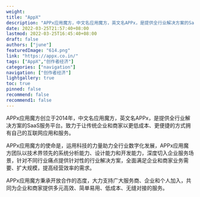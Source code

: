 ```yaml
---
weight: 
title: "AppX"
description: "APPx应用魔方，中文名应用魔方，英文名APPx，是提供全行业解决方案的SaaS服务平台。APPx应用魔方的使命是，运用科技的力量助力全行业数字化发展，APPx应用魔方团队以技术界领先的系统分析能力、设计能力和开发能力，深度切入企业服务场景，针对不同行业痛点提供针对性的行业解决方案，全面满足企业和商家业务需要、扩大规模，提高经营效率的需求。"
date: 2022-03-25T21:57:40+08:00
lastmod: 2022-03-25T16:45:40+08:00
draft: false
authors: ["june"]
featuredImage: "614.png"
link: "https://appx.co.in/"
tags: ["AppX","创作者经济"]
categories: ["navigation"]
navigation: ["创作者经济"]
lightgallery: true
toc: true
pinned: false
recommend: false
recommend1: false
---
```

APPx应用魔方创立于2014年，中文名应用魔方，英文名APPx，是提供全行业解决方案的SaaS服务平台。致力于让传统企业和商家以更低成本、更便捷的方式拥有自己的互联网应用和服务。

APPx应用魔方的使命是，运用科技的力量助力全行业数字化发展，APPx应用魔方团队以技术界领先的系统分析能力、设计能力和开发能力，深度切入企业服务场景，针对不同行业痛点提供针对性的行业解决方案，全面满足企业和商家业务需要、扩大规模，提高经营效率的需求。

APPx应用魔方秉承开放合作的态度，大力支持广大服务商、企业和个人加入，共同为企业和商家提供多元高效、简单易用、低成本、无缝对接的服务。
